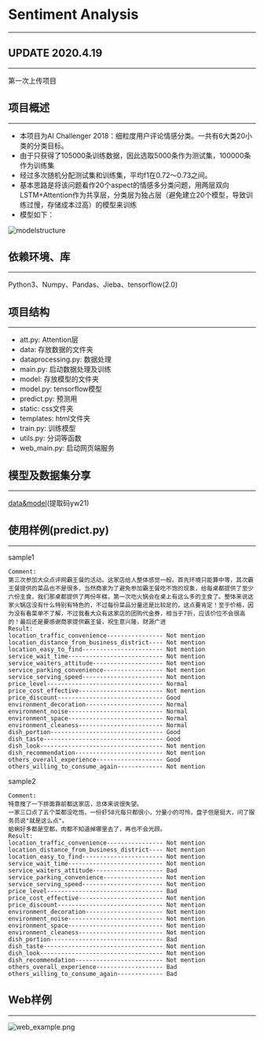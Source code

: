 # Sentiment Analysis

---

## UPDATE 2020.4.19

---

第一次上传项目

## 项目概述

---

- 本项目为AI Challenger 2018：细粒度用户评论情感分类。一共有6大类20小类的分类目标。
- 由于只获得了105000条训练数据，因此选取5000条作为测试集，100000条作为训练集
- 经过多次随机分配测试集和训练集，平均f1在0.72～0.73之间。
- 基本思路是将该问题看作20个aspect的情感多分类问题，用两层双向LSTM+Attention作为共享层，分类层为独占层（避免建立20个模型，导致训练过慢，存储成本过高）的模型来训练
- 模型如下：

![modelstructure](https://github.com/kkb-Alex/job_hunting/tree/master/SentimentAnalysis/modelstructure.jpg)

## 依赖环境、库

---

Python3、Numpy、Pandas、Jieba、tensorflow(2.0)

## 项目结构

---

- att.py: Attention层
- data: 存放数据的文件夹
- dataprocessing.py: 数据处理
- main.py: 启动数据处理及训练
- model: 存放模型的文件夹
- model.py: tensorflow模型
- predict.py: 预测用
- static: css文件夹
- templates: html文件夹
- train.py: 训练模型
- utils.py: 分词等函数
- web_main.py: 启动网页端服务

## 模型及数据集分享

---

[data&model](https://pan.baidu.com/s/1hD6p9yW_3K-UuAqSNoJBPg)(提取码yw21)

## 使用样例(predict.py)

---

sample1

```
Comment:
第三次参加大众点评网霸王餐的活动。这家店给人整体感觉一般。首先环境只能算中等，其次霸王餐提供的菜品也不是很多，当然商家为了避免参加霸王餐吃不饱的现象，给每桌都提供了至少六份主食，我们那桌都提供了两份年糕，第一次吃火锅会在桌上有这么多的主食了。整体来说这家火锅店没有什么特别有特色的，不过每份菜品分量还是比较足的，这点要肯定！至于价格，因为没有看菜单不了解，不过我看大众有这家店的团购代金券，相当于7折，应该价位不会很高的！最后还是要感谢商家提供霸王餐，祝生意兴隆，财源广进
Result:
location_traffic_convenience---------------- Not mention
location_distance_from_business_district---- Not mention
location_easy_to_find----------------------- Not mention
service_wait_time--------------------------- Not mention
service_waiters_attitude-------------------- Not mention
service_parking_convenience----------------- Not mention
service_serving_speed----------------------- Not mention
price_level--------------------------------- Normal
price_cost_effective------------------------ Not mention
price_discount------------------------------ Good
environment_decoration---------------------- Normal
environment_noise--------------------------- Normal
environment_space--------------------------- Normal
environment_cleaness------------------------ Normal
dish_portion-------------------------------- Good
dish_taste---------------------------------- Good
dish_look----------------------------------- Not mention
dish_recommendation------------------------- Not mention
others_overall_experience------------------- Good
others_willing_to_consume_again------------- Not mention
```

sample2

```
Comment:
特意搜了一下排面靠前都这家店，总体来说很失望。
一家三口点了五个菜都没吃饱，一份虾58元每只都很小，分量小的可怜，盘子但是挺大，问了服务员说"就是这么点"。
蛤蜊好多都是空都，肉都不知道掉哪里去了，再也不会光顾。
Result:
location_traffic_convenience---------------- Not mention
location_distance_from_business_district---- Not mention
location_easy_to_find----------------------- Not mention
service_wait_time--------------------------- Not mention
service_waiters_attitude-------------------- Bad
service_parking_convenience----------------- Not mention
service_serving_speed----------------------- Not mention
price_level--------------------------------- Bad
price_cost_effective------------------------ Not mention
price_discount------------------------------ Not mention
environment_decoration---------------------- Not mention
environment_noise--------------------------- Not mention
environment_space--------------------------- Not mention
environment_cleaness------------------------ Not mention
dish_portion-------------------------------- Bad
dish_taste---------------------------------- Not mention
dish_look----------------------------------- Not mention
dish_recommendation------------------------- Not mention
others_overall_experience------------------- Bad
others_willing_to_consume_again------------- Bad
```

## Web样例

---

![web_example.png](https://github.com/kkb-Alex/job_hunting/tree/master/SentimentAnalysis/web_example.png)